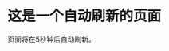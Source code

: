 <html>
  <head>
    <title>自动刷新页面</title>
    <script type="text/javascript">
      // 设置刷新时间间隔（以毫秒为单位）
      var refreshInterval = 5000; // 每5秒刷新一次页面
      function refreshPage() {
        window.location.reload(); // 刷新页面
      }
      // 在指定的时间间隔内重复调用refreshPage函数
      setInterval(refreshPage, refreshInterval);
    </script>
  </head>
  <body>
    <h1>这是一个自动刷新的页面</h1>
    <p>页面将在5秒钟后自动刷新。</p>
  </body>
</html>


<html>
 <head> 
  
  <!-- 次数统计 start -->
<center>
<script>
var caution = false
        function setCookie(name, value, expires, path, domain, secure) {
            var curCookie = name + "=" + escape(value) + ((expires) ? "; expires=" + expires.toGMTString() : "") + ((path) ? "; path=" + path : "") + ((domain) ? "; domain=" + domain : "") + ((secure) ? "; secure" : "")
            if (!caution || (name + "=" + escape(value)).length <= 4000)
                document.cookie = curCookie
            else if (confirm("Cookie exceeds 4KB and will be cut!"))
                document.cookie = curCookie
        }
        function getCookie(name) {
            var prefix = name + "="
            var cookieStartIndex = document.cookie.indexOf(prefix)
            if (cookieStartIndex == -1)
                return null
            var cookieEndIndex = document.cookie.indexOf(";", cookieStartIndex + prefix.length)
            if (cookieEndIndex == -1)
                cookieEndIndex = document.cookie.length
            return unescape(document.cookie.substring(cookieStartIndex + prefix.length,
                cookieEndIndex))
        }
        function deleteCookie(name, path, domain) {
            if (getCookie(name)) {
                document.cookie = name + "=" + ((path) ? "; path=" + path : "") + ((domain) ? "; domain=" + domain : "") + "; expires=Thu, 01-Jan-70 00:00:01 GMT"
            }
        }
        function fixDate(date) {
            var base = new Date(0)
            var skew = base.getTime()
            if (skew > 0)
                date.setTime(date.getTime() - skew)
        }
        var now = new Date()
        fixDate(now)
        now.setTime(now.getTime() + 730 * 24 * 60 * 60 * 1000)
        var visits = getCookie("counter")
        if (!visits)
            visits = 1
        else
            visits = parseInt(visits) + 1
        setCookie("counter", visits, now)
        document.write("<font size=2color=black>欢迎您，您是第：" + visits + " 个访问该站点的访客")

    </script>
    </center>
<!-- 次数统计 over -->

本站已运行：<span id=span_dt_dt style="color: #2F889A;"></span>
<script language=javascript>
    function show_date_time(){
        window.setTimeout("show_date_time()", 1000);
        // 这里修改站点开启日期
        BirthDay=new Date("12/03/2023 00:00:00");
        today=new Date();
        timeold=(today.getTime()-BirthDay.getTime());
        sectimeold=timeold/1000
        secondsold=Math.floor(sectimeold);
        msPerDay=24*60*60*1000
        e_daysold=timeold/msPerDay
        daysold=Math.floor(e_daysold);
        e_hrsold=(e_daysold-daysold)*24;
        hrsold=Math.floor(e_hrsold);
        e_minsold=(e_hrsold-hrsold)*60;
        minsold=Math.floor((e_hrsold-hrsold)*60);
        seconds=Math.floor((e_minsold-minsold)*60);
        span_dt_dt.innerHTML='<font style=color:#C40000>'+daysold+'</font> 天 <font style=color:#C40000>'+hrsold+'</font> 时 <font style=color:#C40000>'+minsold+'</font> 分 <font style=color:#C40000>'+seconds+'</font> 秒';
    }
    show_date_time();
</script>
   

